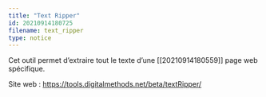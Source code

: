 ```yaml
---
title: "Text Ripper"
id: 20210914180725
filename: text_ripper
type: notice
---
```


Cet outil permet d’extraire tout le texte d’une [[20210914180559]] page web spécifique.

Site web : <https://tools.digitalmethods.net/beta/textRipper/>

